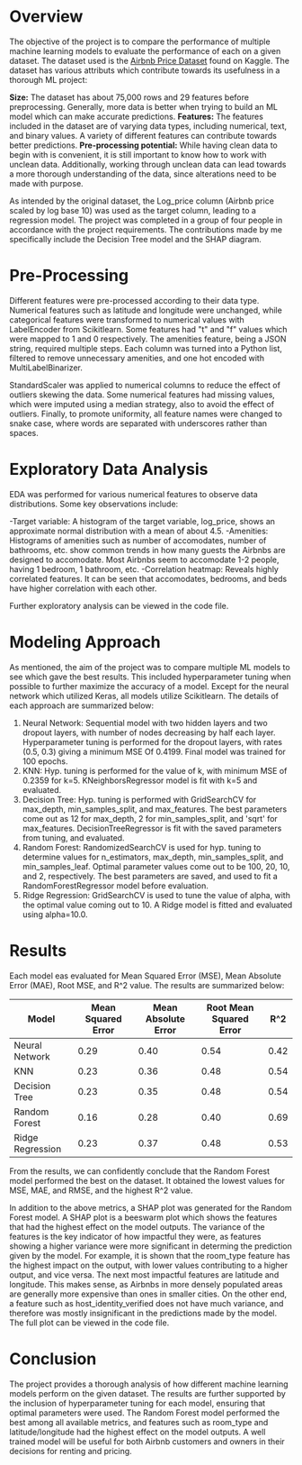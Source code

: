 # Overview
The objective of the project is to compare the performance of multiple machine learning models to evaluate the performance of each on a given dataset.  The dataset used is the [Airbnb Price Dataset]([https://renate.readthedocs.io/en/latest/index.html#cite-renate](https://www.kaggle.com/datasets/rupindersinghrana/airbnb-price-dataset/code)) found on Kaggle.  The dataset has various attributs which contribute towards its usefulness in a thorough ML project:

**Size:** The dataset has about 75,000 rows and 29 features before preprocessing.  Generally, more data is better when trying to build an ML model which can make accurate predictions.
**Features:** The features included in the dataset are of varying data types, including numerical, text, and binary values.  A variety of different features can contribute towards better predictions.
**Pre-processing potential:** While having clean data to begin with is convenient, it is still important to know how to work with unclean data.  Additionally, working through unclean data can lead towards a more thorough understanding of the data, since alterations need to be made with purpose.

As intended by the original dataset, the Log_price column (Airbnb price scaled by log base 10) was used as the target column, leading to a regression model.  The project was completed in a group of four people in accordance with the project requirements.  The contributions made by me specifically include the Decision Tree model and the SHAP diagram.

# Pre-Processing
Different features were pre-processed according to their data type.  Numerical features such as latitude and longitude were unchanged, while categorical features were transformed to numerical values with LabelEncoder from Scikitlearn.  Some features had "t" and "f" values which were mapped to 1 and 0 respectively.  The amenities feature, being a JSON string, required multiple steps.  Each column was turned into a Python list, filtered to remove unnecessary amenities, and one hot encoded with MultiLabelBinarizer.

StandardScaler was applied to numerical columns to reduce the effect of outliers skewing the data.  Some numerical features had missing values, which were imputed using a median strategy, also to avoid the effect of outliers. Finally, to promote uniformity, all feature names were changed to snake case, where words are separated with underscores rather than spaces.

# Exploratory Data Analysis
EDA was performed for various numerical features to observe data distributions.  Some key observations include:

-Target variable: A histogram of the target variable, log_price, shows an approximate normal distribution with a mean of about 4.5.
-Amenities: Histograms of amenities such as number of accomodates, number of bathrooms, etc. show common trends in how many guests the Airbnbs are designed to accomodate.  Most Airbnbs seem to accomodate 1-2 people, having 1 bedroom, 1 bathroom, etc.
-Correlation heatmap: Reveals highly correlated features.  It can be seen that accomodates, bedrooms, and beds have higher correlation with each other.

Further exploratory analysis can be viewed in the code file.

# Modeling Approach
As mentioned, the aim of the project was to compare multiple ML models to see which gave the best results.  This included hyperparameter tuning when possible to further maximize the accuracy of a model.  Except for the neural network which utilized Keras, all models utilize Scikitlearn.  The details of each approach are summarized below:

1) Neural Network: Sequential model with two hidden layers and two dropout layers, with number of nodes decreasing by half each layer.  Hyperparameter tuning is performed for the dropout layers, with rates (0.5, 0.3) giving a minimum MSE Of 0.4199.  Final model was trained for 100 epochs.
2) KNN: Hyp. tuning is performed for the value of k, with minimum MSE of 0.2359 for k=5.  KNeighborsRegressor model is fit with k=5 and evaluated.
3) Decision Tree: Hyp. tuning is performed with GridSearchCV for max_depth, min_samples_split, and max_features.  The best parameters come out as 12 for max_depth, 2 for min_samples_split, and 'sqrt' for max_features.  DecisionTreeRegressor is fit with the saved parameters from tuning, and evaluated.
4) Random Forest: RandomizedSearchCV is used for hyp. tuning to determine values for n_estimators, max_depth, min_samples_split, and min_samples_leaf.  Optimal parameter values come out to be 100, 20, 10, and 2, respectively.  The best parameters are saved, and used to fit a RandomForestRegressor model before evaluation.
5) Ridge Regression: GridSearchCV is used to tune the value of alpha, with the optimal value coming out to 10.  A Ridge model is fitted and evaluated using alpha=10.0.

# Results
Each model eas evaluated for Mean Squared Error (MSE), Mean Absolute Error (MAE), Root MSE, and R^2 value.  The results are summarized below:

| Model | Mean Squared Error | Mean Absolute Error | Root Mean Squared Error | R^2 |
| --- | --- | --- | --- | --- |
| Neural Network | 0.29 | 0.40 | 0.54 | 0.42 |
| KNN | 0.23 | 0.36 | 0.48 | 0.54 |
| Decision Tree | 0.23 | 0.35 | 0.48 | 0.54 |
| Random Forest | 0.16 | 0.28 | 0.40 | 0.69 |
| Ridge Regression | 0.23 | 0.37 | 0.48 | 0.53 |

From the results, we can confidently conclude that the Random Forest model performed the best on the dataset.  It obtained the lowest values for MSE, MAE, and RMSE, and the highest R^2 value.

In addition to the above metrics, a SHAP plot was generated for the Random Forest model.  A SHAP plot is a beeswarm plot which shows the features that had the highest effect on the model outputs.  The variance of the features is the key indicator of how impactful they were, as features showing a higher variance were more significant in determing the prediction given by the model.  For example, it is shown that the room_type feature has the highest impact on the output, with lower values contributing to a higher output, and vice versa.  The next most impactful features are latitude and longitude.  This makes sense, as Airbnbs in more densely populated areas are generally more expensive than ones in smaller cities.  On the other end, a feature such as host_identity_verified does not have much variance, and therefore was mostly insignificant in the predictions made by the model.  The full plot can be viewed in the code file.

# Conclusion
The project provides a thorough analysis of how different machine learning models perform on the given dataset.  The results are further supported by the inclusion of hyperparameter tuning for each model, ensuring that optimal parameters were used.  The Random Forest model performed the best among all available metrics, and features such as room_type and latitude/longitude had the highest effect on the model outputs.  A well trained model will be useful for both Airbnb customers and owners in their decisions for renting and pricing.
